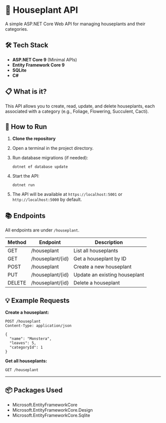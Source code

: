 
# 🌱 Houseplant API

A simple ASP.NET Core Web API for managing houseplants and their categories.

## 🛠️ Tech Stack

- **ASP.NET Core 9** (Minimal APIs)
- **Entity Framework Core 9**
- **SQLite**
- **C#**



## 📋 What is it?

This API allows you to create, read, update, and delete houseplants, each associated with a category (e.g., Foliage, Flowering, Succulent, Cacti).


## 🚀 How to Run

1. **Clone the repository**
2. Open a terminal in the project directory.
3. Run database migrations (if needed):

   ```pwsh
   dotnet ef database update
   ```

4. Start the API:

   ```pwsh
   dotnet run
   ```

5. The API will be available at `https://localhost:5001` or `http://localhost:5000` by default.


## 📚 Endpoints

All endpoints are under `/houseplant`.

| Method | Endpoint              | Description                   |
|--------|-----------------------|-------------------------------|
| GET    | /houseplant           | List all houseplants          |
| GET    | /houseplant/{id}      | Get a houseplant by ID        |
| POST   | /houseplant           | Create a new houseplant       |
| PUT    | /houseplant/{id}      | Update an existing houseplant |
| DELETE | /houseplant/{id}      | Delete a houseplant           |



## 💡 Example Requests

**Create a houseplant:**

```http
POST /houseplant
Content-Type: application/json

{
  "name": "Monstera",
  "leaves": 5,
  "categoryId": 1
}
```

**Get all houseplants:**

```http
GET /houseplant
```

---

## 📦 Packages Used

- Microsoft.EntityFrameworkCore
- Microsoft.EntityFrameworkCore.Design
- Microsoft.EntityFrameworkCore.Sqlite


